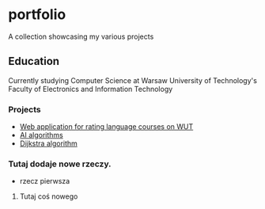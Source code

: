 # portfolio
A collection showcasing my various projects


## Education
Currently studying Computer Science at Warsaw University of Technology's Faculty of Electronics and Information Technology


### Projects
- [Web application for rating language courses on WUT](https://github.com/mGarbowski/pap-projekt)
- [AI algorithms](https://github.com/MichLuszcz/basic-AI-algorithms)
- [Dijkstra algorithm](https://github.com/MichLuszcz/dijkstra-algorithm-practice)

### Tutaj dodaje nowe rzeczy. 
- rzecz pierwsza
1. Tutaj coś nowego
